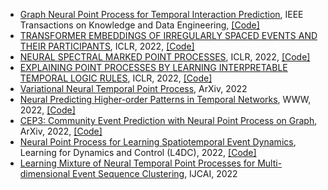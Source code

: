 * [Graph Neural Point Process for Temporal Interaction Prediction](https://ieeexplore.ieee.org/stamp/stamp.jsp?tp=&arnumber=9709121), IEEE Transactions on Knowledge and Data Engineering, [\[Code\]](https://github.com/xiawenwen49/GNPP-code)
* [TRANSFORMER EMBEDDINGS OF IRREGULARLY SPACED EVENTS AND THEIR PARTICIPANTS](https://openreview.net/pdf?id=Rty5g9imm7H), ICLR, 2022, [\[Code\]](https://github.com/yangalan123/anhp-andtt)
* [NEURAL SPECTRAL MARKED POINT PROCESSES](https://openreview.net/pdf?id=0rcbOaoBXbg), ICLR, 2022, [\[Code\]](https://github.com/meowoodie/Neural-Spectral-Marked-Point-Processes)
* [EXPLAINING POINT PROCESSES BY LEARNING INTERPRETABLE TEMPORAL LOGIC RULES](https://openreview.net/pdf?id=P07dq7iSAGr), ICLR, 2022, [\[Code\]](https://github.com/FengMingquan-sjtu/Logic_Point_Processes_ICLR)
* [Variational Neural Temporal Point Process](https://arxiv.org/pdf/2202.10585v1.pdf), ArXiv, 2022
* [Neural Predicting Higher-order Patterns in Temporal Networks](https://arxiv.org/pdf/2106.06039.pdf), WWW, 2022, [\[Code\]](https://github.com/Graph-COM/Neural_Higher-order_Pattern_Prediction)
* [CEP3: Community Event Prediction with Neural Point Process on Graph](https://arxiv.org/pdf/2205.10624.pdf), ArXiv, 2022, [\[Code\]](https://github.com/WangXuhongCN/CEP3)
* [Neural Point Process for Learning Spatiotemporal Event Dynamics](https://proceedings.mlr.press/v168/zhou22a/zhou22a.pdf), Learning for Dynamics and Control (L4DC), 2022, [\[Code\]](https://github.com/Rose-STL-Lab/DeepSTPP)
* [Learning Mixture of Neural Temporal Point Processes for Multi-dimensional Event Sequence Clustering](https://www.ijcai.org/proceedings/2022/0523.pdf), IJCAI, 2022
